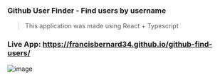 ### Github User Finder - Find users by username
>
> This application was made using React + Typescript 
### Live App: https://francisbernard34.github.io/github-find-users/
![image](https://user-images.githubusercontent.com/68721483/234371649-c65b080a-a05d-42b4-9288-ff341664b20f.png)
